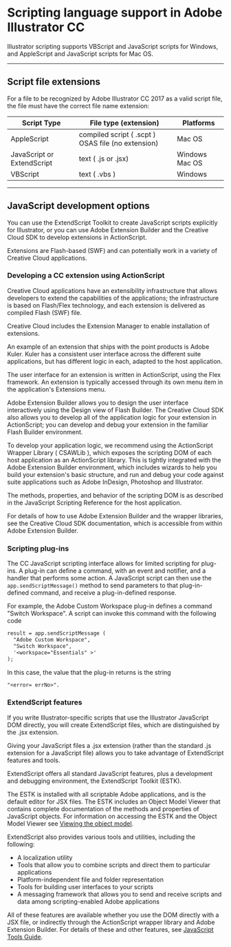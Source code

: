 # Scripting language support in Adobe Illustrator CC

Illustrator scripting supports VBScript and JavaScript scripts for Windows, and AppleScript and JavaScript scripts for Mac OS.

---

## Script file extensions

For a file to be recognized by Adobe Illustrator CC 2017 as a valid script file, the file must have the correct file name extension:

| Script Type                | File type (extension)                              | Platforms      |
|----------------------------|----------------------------------------------------|----------------|
| AppleScript                | compiled script ( .scpt ) OSAS file (no extension) | Mac OS         |
| JavaScript or ExtendScript | text ( .js or .jsx)                                | Windows Mac OS |
| VBScript                   | text ( .vbs )                                      | Windows        |

---

## JavaScript development options

You can use the ExtendScript Toolkit to create JavaScript scripts explicitly for Illustrator, or you can use Adobe Extension Builder and the Creative Cloud SDK to develop extensions in ActionScript.

Extensions are Flash-based (SWF) and can potentially work in a variety of Creative Cloud applications.

### Developing a CC extension using ActionScript

Creative Cloud applications have an extensibility infrastructure that allows developers to extend the capabilities of the applications; the infrastructure is based on Flash/Flex technology, and each extension is delivered as compiled Flash (SWF) file.

Creative Cloud includes the Extension Manager to enable installation of extensions.

An example of an extension that ships with the point products is Adobe Kuler. Kuler has a consistent user interface across the different suite applications, but has different logic in each, adapted to the host application.

The user interface for an extension is written in ActionScript, using the Flex framework. An extension is typically accessed through its own menu item in the application's Extensions menu.

Adobe Extension Builder allows you to design the user interface interactively using the Design view of Flash Builder. The Creative Cloud SDK also allows you to develop all of the application logic for your extension in ActionScript; you can develop and debug your extension in the familiar Flash Builder environment.

To develop your application logic, we recommend using the ActionScript Wrapper Library ( CSAWLib ), which exposes the scripting DOM of each host application as an ActionScript library. This is tightly integrated with the Adobe Extension Builder environment, which includes wizards to help you build your extension's basic structure, and run and debug your code against suite applications such as Adobe InDesign, Photoshop and Illustrator.

The methods, properties, and behavior of the scripting DOM is as described in the JavaScript Scripting Reference for the host application.

For details of how to use Adobe Extension Builder and the wrapper libraries, see the Creative Cloud SDK documentation, which is accessible from within Adobe Extension Builder.

### Scripting plug-ins

The CC JavaScript scripting interface allows for limited scripting for plug-ins. A plug-in can define a command, with an event and notifier, and a handler that performs some action. A JavaScript script can then use the `app.sendScriptMessage()` method to send parameters to that plug-in-defined command, and receive a plug-in-defined response.

For example, the Adobe Custom Workspace plug-in defines a command "Switch Workspace". A script can invoke this command with the following code

```default
result = app.sendScriptMessage (
  "Adobe Custom Workspace",
  "Switch Workspace",
  '<workspace="Essentials" >'
);
```

In this case, the value that the plug-in returns is the string

```default
"<error= errNo>".
```

### ExtendScript features

If you write Illustrator-specific scripts that use the Illustrator JavaScript DOM directly, you will create ExtendScript files, which are distinguished by the .jsx extension.

Giving your JavaScript files a .jsx extension (rather than the standard .js extension for a JavaScript file) allows you to take advantage of ExtendScript features and tools.

ExtendScript offers all standard JavaScript features, plus a development and debugging environment, the ExtendScript Toolkit (ESTK).

The ESTK is installed with all scriptable Adobe applications, and is the default editor for JSX files. The ESTK includes an Object Model Viewer that contains complete documentation of the methods and properties of JavaScript objects. For information on accessing the ESTK and the Object Model Viewer see [Viewing the object model](viewingTheObjectModel.md#introduction-viewingtheobjectmodel).

ExtendScript also provides various tools and utilities, including the following:

- A localization utility
- Tools that allow you to combine scripts and direct them to particular applications
- Platform-independent file and folder representation
- Tools for building user interfaces to your scripts
- A messaging framework that allows you to send and receive scripts and data among scripting-enabled Adobe applications

All of these features are available whether you use the DOM directly with a JSX file, or indirectly through the ActionScript wrapper library and Adobe Extension Builder. For details of these and other features, see [JavaScript Tools Guide](https://extendscript.docsforadobe.dev/).
